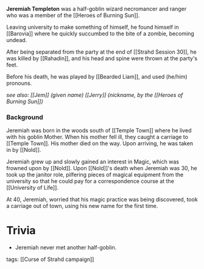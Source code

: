 **Jeremiah Templeton** was a half-goblin wizard necromancer and ranger who was a member of the [[Heroes of Burning Sun]].

Leaving university to make something of himself, he found himself in [[Barovia]] where he quickly succumbed to the bite of a zombie, becoming undead.

After being separated from the party at the end of [[Strahd Session 30]], he was killed by [[Rahadin]], and his head and spine were thrown at the party's feet.

Before his death, he was played by [[Bearded Liam]], and used (he/him) pronouns.

*see also:*
*[[Jem]] (given name)*
*[[Jerry]] (nickname, by the [[Heroes of Burning Sun]])*

### Background

Jeremiah was born in the woods south of [[Temple Town]] where he lived with his goblin Mother. 
When his mother fell ill, they caught a carriage to [[Temple Town]]. His mother died on the way.
Upon arriving, he was taken in by [[Nold]].

Jeremiah grew up and slowly gained an interest in Magic, which was frowned upon by [[Nold]].
Upon [[Nold]]'s death when Jeremiah was 30, he took up the janitor role, pilfering pieces of magical equipment from the university so that he could pay for a correspondence course at the [[University of Life]].

At 40, Jeremiah, worried that his magic practice was being discovered, took a carriage out of town, using his new name for the first time.

# Trivia

- Jeremiah never met another half-goblin.


tags: [[Curse of Strahd campaign]]